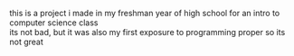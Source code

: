 this is a project i made in my freshman year of high school for an intro to computer science class <br>
its not bad, but it was also my first exposure to programming proper so its not great
